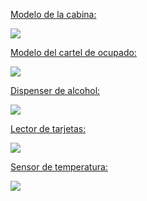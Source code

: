 
[Modelo de la cabina:](https://github.com/impatrq/asmb/blob/main/Recursos/Modelos/Cabina%20general/Modelo%20Cabina.dwg)

![](https://i.ibb.co/sHWFJ5x/Modelo-Cabina-General.jpg)

[Modelo del cartel de ocupado:](https://github.com/impatrq/asmb/blob/main/Recursos/Modelos/Cartel%20ocupado/Cartel%20Ocupado.dwg)

![](https://i.ibb.co/G79yKVX/Cartel-Ocupado.jpg)

[Dispenser de alcohol:](https://github.com/impatrq/asmb/blob/main/Recursos/Modelos/Dispenser%20de%20alcohol%20en%20gel/Dispenser%20de%20alcohol%20en%20gel.dwg)

![](https://i.ibb.co/d7BJNtk/Dispenser.jpg)

[Lector de tarjetas:](https://github.com/impatrq/asmb/blob/main/Recursos/Modelos/Dispenser%20de%20alcohol%20en%20gel/Dispenser%20de%20alcohol%20en%20gel.dwg)

![](https://i.ibb.co/ph4bmdH/Lector.jpg)

[Sensor de temperatura:](https://github.com/impatrq/asmb/blob/main/Recursos/Modelos/Sensor%20de%20temperatura/Sensor%20de%20temperatura.dwg)

![](https://i.ibb.co/rtttwMG/Sensor-de-temp.jpg)